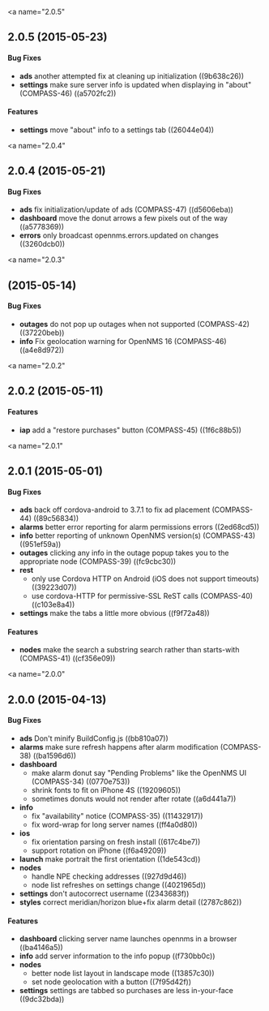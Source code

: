 <a name="2.0.5"</a>
## 2.0.5 (2015-05-23)


#### Bug Fixes


* **ads**  another attempted fix at cleaning up initialization ((9b638c26))
* **settings**  make sure server info is updated when displaying in "about" (COMPASS-46) ((a5702fc2))

#### Features


* **settings**  move "about" info to a settings tab ((26044e04))



<a name="2.0.4"</a>
## 2.0.4 (2015-05-21)


#### Bug Fixes


* **ads**  fix initialization/update of ads (COMPASS-47) ((d5606eba))
* **dashboard**  move the donut arrows a few pixels out of the way ((a5778369))
* **errors**  only broadcast opennms.errors.updated on changes ((3260dcb0))



<a name="2.0.3"</a>
##  (2015-05-14)


#### Bug Fixes


* **outages**  do not pop up outages when not supported (COMPASS-42) ((37220beb))
* **info**  Fix geolocation warning for OpenNMS 16 (COMPASS-46) ((a4e8d972))



<a name="2.0.2"</a>
## 2.0.2 (2015-05-11)


#### Features


* **iap**  add a "restore purchases" button (COMPASS-45) ((1f6c88b5))



<a name="2.0.1"</a>
## 2.0.1 (2015-05-01)


#### Bug Fixes


* **ads**  back off cordova-android to 3.7.1 to fix ad placement (COMPASS-44) ((89c56834))
* **alarms**  better error reporting for alarm permissions errors ((2ed68cd5))
* **info**  better reporting of unknown OpenNMS version(s) (COMPASS-43) ((951ef59a))
* **outages**  clicking any info in the outage popup takes you to the appropriate node (COMPASS-39) ((fc9cbc30))
* **rest**
  *  only use Cordova HTTP on Android (iOS does not support timeouts) ((39223d07))
  *  use cordova-HTTP for permissive-SSL ReST calls (COMPASS-40) ((c103e8a4))
* **settings**  make the tabs a little more obvious ((f9f72a48))

#### Features


* **nodes**  make the search a substring search rather than starts-with (COMPASS-41) ((cf356e09))



<a name="2.0.0"</a>
## 2.0.0 (2015-04-13)


#### Bug Fixes


* **ads**  Don't minify BuildConfig.js ((bb810a07))
* **alarms**  make sure refresh happens after alarm modification (COMPASS-38) ((ba1596d6))
* **dashboard**
  *  make alarm donut say "Pending Problems" like the OpenNMS UI (COMPASS-34) ((0770e753))
  *  shrink fonts to fit on iPhone 4S ((19209605))
  *  sometimes donuts would not render after rotate ((a6d441a7))
* **info**
  *  fix "availability" notice (COMPASS-35) ((11432917))
  *  fix word-wrap for long server names ((ff4a0d80))
* **ios**
  *  fix orientation parsing on fresh install ((617c4be7))
  *  support rotation on iPhone ((f6a49209))
* **launch**  make portrait the first orientation ((1de543cd))
* **nodes**
  *  handle NPE checking addresses ((927d9d46))
  *  node list refreshes on settings change ((4021965d))
* **settings**  don't autocorrect username ((2343683f))
* **styles**  correct meridian/horizon blue+fix alarm detail ((2787c862))

#### Features


* **dashboard**  clicking server name launches opennms in a browser ((ba4146a5))
* **info**  add server information to the info popup ((f730bb0c))
* **nodes**
  *  better node list layout in landscape mode ((13857c30))
  *  set node geolocation with a button ((7f95d42f))
* **settings**  settings are tabbed so purchases are less in-your-face ((9dc32bda))



